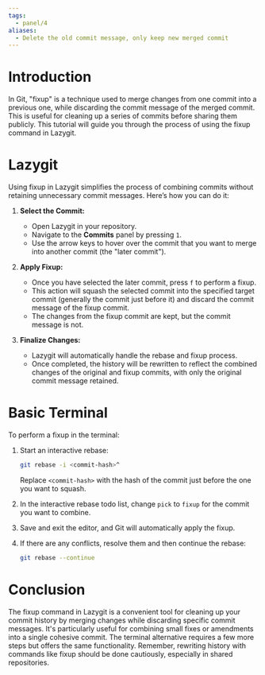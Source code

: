 ```yaml
---
tags:
  - panel/4
aliases:
  - Delete the old commit message, only keep new merged commit
---
```

# Introduction
In Git, "fixup" is a technique used to merge changes from one commit into a previous one, while discarding the commit message of the merged commit. This is useful for cleaning up a series of commits before sharing them publicly. This tutorial will guide you through the process of using the fixup command in Lazygit.

# Lazygit
Using fixup in Lazygit simplifies the process of combining commits without retaining unnecessary commit messages. Here’s how you can do it:

1. **Select the Commit:**
   - Open Lazygit in your repository.
   - Navigate to the **Commits** panel by pressing `1`.
   - Use the arrow keys to hover over the commit that you want to merge into another commit (the "later commit").

2. **Apply Fixup:**
   - Once you have selected the later commit, press `f` to perform a fixup.
   - This action will squash the selected commit into the specified target commit (generally the commit just before it) and discard the commit message of the fixup commit.
   - The changes from the fixup commit are kept, but the commit message is not.

3. **Finalize Changes:**
   - Lazygit will automatically handle the rebase and fixup process.
   - Once completed, the history will be rewritten to reflect the combined changes of the original and fixup commits, with only the original commit message retained.

# Basic Terminal
To perform a fixup in the terminal:

1. Start an interactive rebase:
   ```bash
   git rebase -i <commit-hash>^
   ```
   Replace `<commit-hash>` with the hash of the commit just before the one you want to squash.

2. In the interactive rebase todo list, change `pick` to `fixup` for the commit you want to combine.

3. Save and exit the editor, and Git will automatically apply the fixup.

4. If there are any conflicts, resolve them and then continue the rebase:
   ```bash
   git rebase --continue
   ```

# Conclusion
The fixup command in Lazygit is a convenient tool for cleaning up your commit history by merging changes while discarding specific commit messages. It's particularly useful for combining small fixes or amendments into a single cohesive commit. The terminal alternative requires a few more steps but offers the same functionality. Remember, rewriting history with commands like fixup should be done cautiously, especially in shared repositories.
